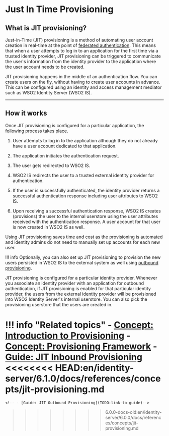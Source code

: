 # Just In Time Provisioning

## What is JIT provisioning?

Just-in-Time (JIT) provisioning is a method of automating user account creation in real-time at the point of [federated authentication]({{base_path}}/guides/identity-federation/identity-federation-overview/).
This means that when a user attempts to log in to an application for the first time via a trusted identity provider, JIT provisioning can be triggered to communicate the user's information from the identity provider to the application where the user account needs to be created. 

JIT provisioning happens in the middle of an authentication flow. You can create users on the fly, without having to create user accounts in advance. This can be configured using an identity and access management mediator such as WSO2 Identity Server (WSO2 IS). 

---

## How it works

Once JIT provisioning is configured for a particular application, the following process takes place.

1. User attempts to log in to the application although they do not already have a user account dedicated to that application. 

2. The application initiates the authentication request. 

3. The user gets redirected to WSO2 IS.

4. WSO2 IS redirects the user to a trusted external identity provider for authentication. 

5. If the user is successfully authenticated, the identity provider returns a successful authentication response including user attributes to WSO2 IS.

6. Upon receiving a successful authentication response, WSO2 IS creates (provisions) the user to the internal userstore using the user attributes received with the authentication response. A user account for that user is now created in WSO2 IS as well. 

Using JIT provisioning saves time and cost as the provisioning is automated and identity admins do not need to manually set up accounts for each new user.

!!! info
    Optionally, you can also set up JIT provisioning to provision the new users persisted in WSO2 IS to the external system as well using [outbound provisioning]({{base_path}}/references/concepts/provisioning-framework/#outbound-provisioning). 

JIT provisioning is configured for a particular identity provider. Whenever you associate an identity provider with an application for outbound authentication, if JIT provisioning is enabled for that particular identity provider, the users from the external identity provider will be provisioned into WSO2 Identity Server's internal userstore. You can also pick the provisioning userstore that the users are created in.

!!! info "Related topics"
    - [Concept: Introduction to Provisioning]({{base_path}}/references/concepts/identity-provisioning-intro)
    - [Concept: Provisioning Framework]({{base_path}}/references/concepts/provisioning-framework)
    - [Guide: JIT Inbound Provisioning]({{base_path}}/guides/identity-federation/jit-workflow)
<<<<<<<< HEAD:en/identity-server/6.1.0/docs/references/concepts/jit-provisioning.md
    <!-- - [Guide: JIT Outbound Provisioning](TODO:link-to-guide)-->
========
    <!-- - [Guide: JIT Outbound Provisioning](TODO:link-to-guide)-->
>>>>>>>> 6.0.0-docs-old:en/identity-server/6.0.0/docs/references/concepts/jit-provisioning.md
